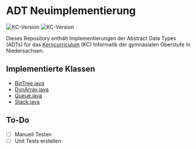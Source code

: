 # ADT Neuimplementierung
![KC-Version](https://img.shields.io/badge/Stand-06.03.2024-orange)
![KC-Version](https://img.shields.io/badge/Stand_KC-06.2021-blue)

Dieses Repository enthält Implementierungen der Abstract Data Types (ADTs) für das [Kerncurriculum](kc/INF_Ergaenzende-Hinweise_GO_2021-1.pdf) (KC) Informatik der gymnasialen Oberstufe in Niedersachsen. 

## Implementierte Klassen
- [BinTree.java](src/BinTree.java)
- [DynArray.java](src/DynArray.java)
- [Queue.java](src/Queue.java)
- [Stack.java](src/Stack.java)

## To-Do
- [ ] Manuell Testen
- [ ] Unit Tests erstellen
